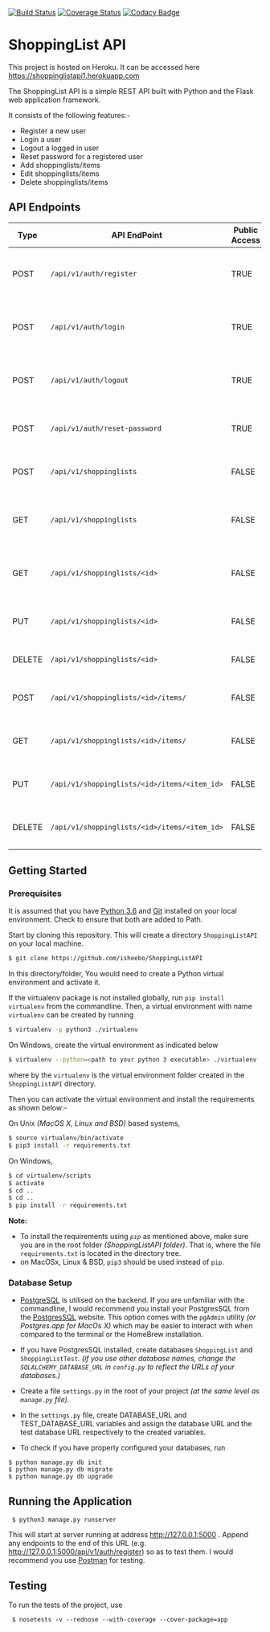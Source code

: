 [![Build Status](https://travis-ci.org/isheebo/ShoppingListAPI.svg?branch=master)](https://travis-ci.org/isheebo/ShoppingListAPI)
[![Coverage Status](https://coveralls.io/repos/github/isheebo/ShoppingListAPI/badge.svg?branch=master)](https://coveralls.io/github/isheebo/ShoppingListAPI?branch=master)
[![Codacy Badge](https://api.codacy.com/project/badge/Grade/a6c6f4fde53b4be18654832b16905249)](https://www.codacy.com/app/isheebo/ShoppingListAPI?utm_source=github.com&utm_medium=referral&utm_content=isheebo/ShoppingListAPI&utm_campaign=Badge_Grade)

# ShoppingList API

This project is hosted on Heroku. It can be accessed here
https://shoppinglistapi1.herokuapp.com

The ShoppingList API is a simple REST API built with Python and the Flask web
application framework.

It consists of the following features:-

* Register a new user
* Login a user
* Logout a logged in user
* Reset password for a registered user
* Add shoppinglists/items
* Edit shoppinglists/items
* Delete shoppinglists/items

## API Endpoints

| Type   | API EndPoint                                 | Public Access | Usage                                                   |
| ------ | -------------------------------------------- | ------------- | ------------------------------------------------------- |
| POST   | `/api/v1/auth/register`                      | TRUE          | Register a new user: requires an email and a password   |
| POST   | `/api/v1/auth/login`                         | TRUE          | Log in a registered user using their email and password |
| POST   | `/api/v1/auth/logout`                        | TRUE          | Use a generated authentication token to logout a user   |
| POST   | `/api/v1/auth/reset-password`                | TRUE          | Change the password for a registered user               |
| POST   | `/api/v1/shoppinglists`                      | FALSE         | Add a shopping list to a logged in user account         |
| GET    | `/api/v1/shoppinglists`                      | FALSE         | View all shopping lists associated with a user account  |
| GET    | `/api/v1/shoppinglists/<id>`                 | FALSE         | View the details of a shopping list specified by \<id\> |
| PUT    | `/api/v1/shoppinglists/<id>`                 | FALSE         | Edit the attributes of a shopping list using its \<id\> |
| DELETE | `/api/v1/shoppinglists/<id>`                 | FALSE         | Deletes shopping list with \<id\>                       |
| POST   | `/api/v1/shoppinglists/<id>/items/`          | FALSE         | Add item to the shopping list with that \<id\>          |
| GET    | `/api/v1/shoppinglists/<id>/items/`          | FALSE         | View all items in the shopping list with that \<id\>    |
| PUT    | `/api/v1/shoppinglists/<id>/items/<item_id>` | FALSE         | Edit a shopping list item specified by \<item_id\>      |
| DELETE | `/api/v1/shoppinglists/<id>/items/<item_id>` | FALSE         | Delete an item from the specified shopping list         |

## Getting Started

### Prerequisites

It is assumed that you have [Python 3.6](https://www.python.org) and
[Git](https://git-scm.com) installed on your local environment. Check to ensure
that both are added to Path.

Start by cloning this repository. This will create a directory `ShoppingListAPI`
on your local machine.

```sh
$ git clone https://github.com/isheebo/ShoppingListAPI
```

In this directory/folder, You would need to create a Python virtual environment and activate it.

If the virtualenv package is not installed globally, run `pip install virtualenv` from the commandline. Then, a
virtual environment with name `virtualenv` can be created by running

```sh
$ virtualenv -p python3 ./virtualenv
```

On Windows, create the virtual environment as indicated below

```sh
$ virtualenv --python=<path to your python 3 executable> ./virtualenv
```

where by the `virtualenv` is the virtual environment folder created in the
`ShoppingListAPI` directory.

Then you can activate the virtual environment and install the requirements as shown below:-

On Unix _(MacOS X, Linux and BSD)_ based systems,

```sh
$ source virtualenv/bin/activate
$ pip3 install -r requirements.txt
```

On Windows,

```sh
$ cd virtualenv/scripts
$ activate
$ cd ..
$ cd ..
$ pip install -r requirements.txt
```

**Note:**

* To install the requirements using _`pip`_ as mentioned above, make sure
  you are in the root folder _(ShoppingListAPI folder)_. That is, where the file `requirements.txt` is located in
  the directory tree.
* on MacOSx, Linux & BSD, `pip3` should be used instead of `pip`.

### Database Setup

* [PostgreSQL](https://www.postgresql.org) is utilised on the backend. If you
  are unfamiliar with the commandline, I would recommend you install your
  PostgresSQL from the [PostgresSQL](https://www.postgresql.org/download/)
  website. This option comes with the `pgAdmin` utility _(or Postgres.app for MacOs X)_ which may be easier to
  interact with when compared to the terminal or the HomeBrew installation.

* If you have PostgresSQL installed, create databases `ShoppingList` and
  `ShoppingListTest`. _(if you use other database names, change the
  `SQLALCHEMY_DATABASE_URL` in `config.py` to reflect the URLs of your
  databases.)_

* Create a file `settings.py` in the root of your project _(at the same level as
  `manage.py` file)_.

* In the `settings.py` file, create DATABASE_URL and TEST_DATABASE_URL variables
  and assign the database URL and the test database URL respectively to the
  created variables.

* To check if you have properly configured your databases, run

```
$ python manage.py db init
$ python manage.py db migrate
$ python manage.py db upgrade
```

## Running the Application

```
 $ python3 manage.py runserver
```

This will start at server running at address http://127.0.0.1:5000 . Append any
endpoints to the end of this URL (e.g.
http://127.0.0.1:5000/api/v1/auth/register) so as to test them. I would
recommend you use [Postman](https://www.getpostman.com) for testing.

## Testing

To run the tests of the project, use

```
 $ nosetests -v --rednose --with-coverage --cover-package=app
```
